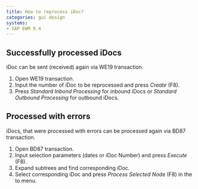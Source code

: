 ```yaml
---
title: How to reprocess iDoc?
categories: gui design
systems:
- SAP EWM 9.4
---
```


## Successfully processed iDocs

iDoc can be sent (received) again via WE19 transaction.

1. Open WE19 transaction.
2. Input the number of iDoc to be reprocessed and press *Create* (F8).
3. Press *Standard Inbond Processing* for inbound iDocs or *Standard Outbound Processing* for outbound iDocs.

## Processed with errors

iDocs, that were processed with errors can be processed again via BD87 transaction.

1. Open BD87 transaction.
2. Input selection parameters (dates or iDoc Number) and press *Execute* (F8).
3. Expand subtrees and find corresponding iDoc.
4. Select corresponding iDoc and press *Process Selected Node* (F8) in the to menu.
